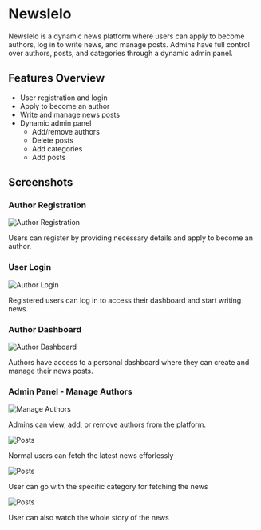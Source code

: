 # Newslelo

Newslelo is a dynamic news platform where users can apply to become authors, log in to write news, and manage posts. Admins have full control over authors, posts, and categories through a dynamic admin panel.

## Features Overview

- User registration and login
- Apply to become an author
- Write and manage news posts
- Dynamic admin panel
  - Add/remove authors
  - Delete posts
  - Add categories
  - Add posts

## Screenshots

### Author Registration

![Author Registration](https://github.com/shubhamc1947/news-lelo/upload/main/images/3.png)

Users can register by providing necessary details and apply to become an author.

### User Login

![Author Login](https://github.com/shubhamc1947/news-lelo/upload/main/images/2.png)

Registered users can log in to access their dashboard and start writing news.

### Author Dashboard

![Author Dashboard](https://github.com/shubhamc1947/news-lelo/upload/main/images/7.png)

Authors have access to a personal dashboard where they can create and manage their news posts.

### Admin Panel - Manage Authors

![Manage Authors](https://github.com/shubhamc1947/news-lelo/upload/main/images/1.png)

Admins can view, add, or remove authors from the platform.



![Posts](https://github.com/shubhamc1947/news-lelo/upload/main/images/6.png)


Normal users can fetch the latest news efforlessly

![Posts](https://github.com/shubhamc1947/news-lelo/upload/main/images/5.png)

User can go with the specific category for fetching the news


![Posts](https://github.com/shubhamc1947/news-lelo/upload/main/images/4.png)

User can also watch the whole story of the news 


